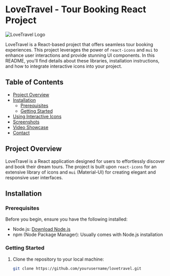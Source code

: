 # LoveTravel - Tour Booking React Project

![LoveTravel Logo](images/logo.png)

LoveTravel is a React-based project that offers seamless tour booking experiences. This project leverages the power of `react-icons` and `mui` to enhance user interactions and provide stunning UI components. In this README, you'll find details about these libraries, installation instructions, and how to integrate interactive icons into your project.

## Table of Contents

- [Project Overview](#project-overview)
- [Installation](#installation)
  - [Prerequisites](#prerequisites)
  - [Getting Started](#getting-started)
- [Using Interactive Icons](#using-interactive-icons)
- [Screenshots](#screenshots)
- [Video Showcase](#video-showcase)
- [Contact](#contact)

## Project Overview

LoveTravel is a React application designed for users to effortlessly discover and book their dream tours. The project is built upon `react-icons` for an extensive library of icons and `mui` (Material-UI) for creating elegant and responsive user interfaces.

## Installation

### Prerequisites

Before you begin, ensure you have the following installed:

- Node.js: [Download Node.js](https://nodejs.org/)
- npm (Node Package Manager): Usually comes with Node.js installation

### Getting Started

1. Clone the repository to your local machine:

   ```bash
   git clone https://github.com/yourusername/lovetravel.git
